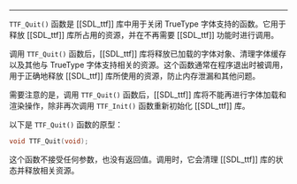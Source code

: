 
---
`TTF_Quit()` 函数是 [[SDL_ttf]] 库中用于关闭 TrueType 字体支持的函数。它用于释放 [[SDL_ttf]] 库所占用的资源，并在不再需要 [[SDL_ttf]] 功能时进行调用。

调用 `TTF_Quit()` 函数后，[[SDL_ttf]] 库将释放已加载的字体对象、清理字体缓存以及其他与 TrueType 字体支持相关的资源。这个函数通常在程序退出时被调用，用于正确地释放 [[SDL_ttf]] 库所使用的资源，防止内存泄漏和其他问题。

需要注意的是，调用 `TTF_Quit()` 函数后，[[SDL_ttf]] 库将不能再进行字体加载和渲染操作，除非再次调用 `TTF_Init()` 函数重新初始化 [[SDL_ttf]] 库。

以下是 `TTF_Quit()` 函数的原型：

```c
void TTF_Quit(void);
```

这个函数不接受任何参数，也没有返回值。调用时，它会清理 [[SDL_ttf]] 库的状态并释放相关资源。